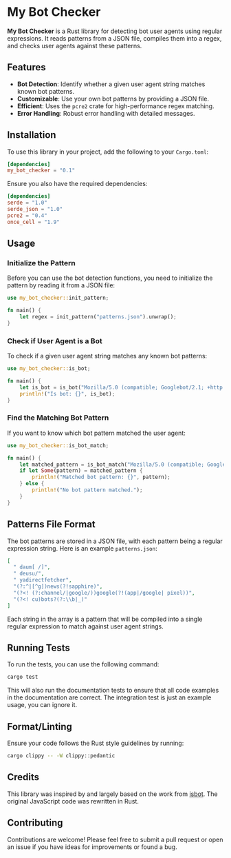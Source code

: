 # My Bot Checker

**My Bot Checker** is a Rust library for detecting bot user agents using regular expressions. It reads patterns from a JSON file, compiles them into a regex, and checks user agents against these patterns.

## Features

- **Bot Detection**: Identify whether a given user agent string matches known bot patterns.
- **Customizable**: Use your own bot patterns by providing a JSON file.
- **Efficient**: Uses the `pcre2` crate for high-performance regex matching.
- **Error Handling**: Robust error handling with detailed messages.

## Installation

To use this library in your project, add the following to your `Cargo.toml`:

```toml
[dependencies]
my_bot_checker = "0.1"
```

Ensure you also have the required dependencies:

```toml
[dependencies]
serde = "1.0"
serde_json = "1.0"
pcre2 = "0.4"
once_cell = "1.9"
```

## Usage
### Initialize the Pattern

Before you can use the bot detection functions, you need to initialize the pattern by reading it from a JSON file:

```rust
use my_bot_checker::init_pattern;

fn main() {
    let regex = init_pattern("patterns.json").unwrap();
}
```

### Check if User Agent is a Bot

To check if a given user agent string matches any known bot patterns:

```rust
use my_bot_checker::is_bot;

fn main() {
    let is_bot = is_bot("Mozilla/5.0 (compatible; Googlebot/2.1; +http://www.google.com/bot.html)", "patterns.json").unwrap();
    println!("Is bot: {}", is_bot);
}
```

### Find the Matching Bot Pattern

If you want to know which bot pattern matched the user agent:

```rust
use my_bot_checker::is_bot_match;

fn main() {
    let matched_pattern = is_bot_match("Mozilla/5.0 (compatible; Googlebot/2.1; +http://www.google.com/bot.html)", "patterns.json").unwrap();
    if let Some(pattern) = matched_pattern {
        println!("Matched bot pattern: {}", pattern);
    } else {
        println!("No bot pattern matched.");
    }
}
```

## Patterns File Format

The bot patterns are stored in a JSON file, with each pattern being a regular expression string. Here is an example `patterns.json`:

```json
[
  " daum[ /]",
  " deusu/",
  " yadirectfetcher",
  "(?:^|[^g])news(?!sapphire)",
  "(?<! (?:channel/|google/))google(?!(app|/google| pixel))",
  "(?<! cu)bots?(?:\\b|_)"
]
```

Each string in the array is a pattern that will be compiled into a single regular expression to match against user agent strings.

## Running Tests

To run the tests, you can use the following command:

```bash
cargo test
```

This will also run the documentation tests to ensure that all code examples in the documentation are correct. The integration test is just an example usage, you can ignore it.

## Format/Linting

Ensure your code follows the Rust style guidelines by running:

```bash
cargo clippy -- -W clippy::pedantic
```

## Credits

This library was inspired by and largely based on the work from [isbot](https://github.com/omrilotan/isbot). The original JavaScript code was rewritten in Rust.

## Contributing

Contributions are welcome! Please feel free to submit a pull request or open an issue if you have ideas for improvements or found a bug.
